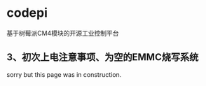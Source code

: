 # codepi  

基于树莓派CM4模块的开源工业控制平台 

## 3、初次上电注意事项、为空的EMMC烧写系统  

sorry but this page was in construction.
